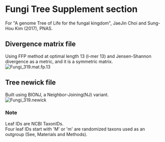 # Fungi Tree Supplement section
For "A genome Tree of Life for the fungal kingdom", JaeJin Choi and Sung-Hou Kim (2017), PNAS.  

## Divergence matrix file  
Using FFP method at optimal length 13 (l-mer 13) and Jensen-Shannon divergence as a metric, and it is a symmetric matrix.  
![Fungi_319.mat.fp.13](Fungi_319.mat.fp.13)  

## Tree newick file  
Built using BIONJ, a Neighbor-Joining(NJ) variant.  
![Fungi_319.newick](Fungi_319.newick)  

### Note  
Leaf IDs are NCBI TaxonIDs.  
Four leaf IDs start with 'M' or 'm' are randomized taxons used as an outgroup (See, Materials and Methods).  
